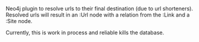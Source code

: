 Neo4j plugin to resolve urls to their final destination (due to url shorteners). 
Resolved urls will result in an :Url node with a relation from the :Link and a :Site node.

Currently, this is work in process and reliable kills the database.
